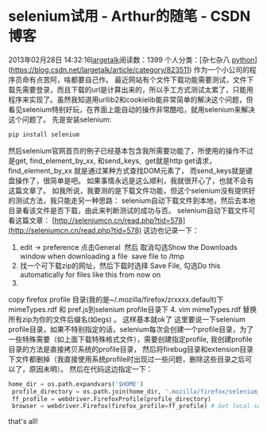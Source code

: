 # selenium试用 - Arthur的随笔 - CSDN博客
2013年02月28日 14:32:16[largetalk](https://me.csdn.net/largetalk)阅读数：1399
个人分类：[杂七杂八																[python](https://blog.csdn.net/largetalk/article/category/715661)](https://blog.csdn.net/largetalk/article/category/823511)
作为一个小公司的程序员命有点苦阿，啥都要自己作。
最近网站有个文件下载功能需要测试，文件下载先需要登录，而且下载的url是计算出来的，所以手工方式测试太累了，只能用程序来实现了。虽然我知道用urllib2和cookielib能非常简单的解决这个问题，但看见selenium特别好玩，在界面上能自动的操作非常酷哈，就用selenium来解决这个问题了。
先是安装selenium:
```python
pip install selenium
```
然后selenium官网首页的例子已经基本包含我所需要功能了，所使用的操作不过是get, find_element_by_xx, 和send_keys, 
get就是http get请求， find_element_by_xx 就是通过某种方式查找DOM元素了， 而send_keys就是键盘操作了，很简单是吧。
如果事情永远是这么顺利，我就很开心了，也就不会有这篇文章了。
如我所说，我要测的是下载文件功能，但这个selenium没有提供好的测试方法，我只能走另一种思路： selenium自动下载文件到本地，然后去本地目录看该文件是否下载，由此来判断测试的成功与否。
selenium自动下载文件可看这篇文章： [http://seleniumcn.cn/read.php?tid=578](http://seleniumcn.cn/read.php?tid=578)
这边也记录一下：
1. edit -> preference 点击General 
然后 取消勾选Show
 the Downloads window when downloading a file 
save file to /tmp
2. 找一个可下载zip的网址，然后下载时选择
 Save File, 勾选Do
 this automatically for files like this from now on
3.
 copy firefox profile 目录(我的是~/.mozilla/firefox/zrxxxx.default)下 mimeTypes.rdf 和 pref.js到selenium profile目录下
4.
 vim mimeTypes.rdf 替换所有zip为你的文件后缀名(如egs) 。 这样基本就ok了
这里要说一下selenium profile目录，如果不特别指定的话，selenium每次会创建一个profile目录，为了一些特殊需要（如上面下载特殊格式文件），需要创建指定profile, 我创建profile目录的方法是直接拷贝系统的profile目录， 然后将firebug目录和extension目录下文件都删掉（我直接使用系统profile时出现过一些问题，删除这些目录之后可以了，原因未明）。
然后在代码这边指定一下：
```python
home_dir = os.path.expandvars('$HOME')
 profile_directory = os.path.join(home_dir, '.mozilla/firefox/selenium_profile/')
 ff_profile = webdriver.FirefoxProfile(profile_directory)
 browser = webdriver.Firefox(firefox_profile=ff_profile) # Get local session of firefox
```
that's all!

